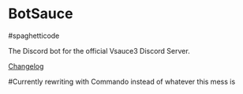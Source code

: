 # BotSauce

#spaghetticode

The Discord bot for the official Vsauce3 Discord Server.

[Changelog](https://botsauce.github.io/changelog.html)

#Currently rewriting with Commando instead of whatever this mess is
